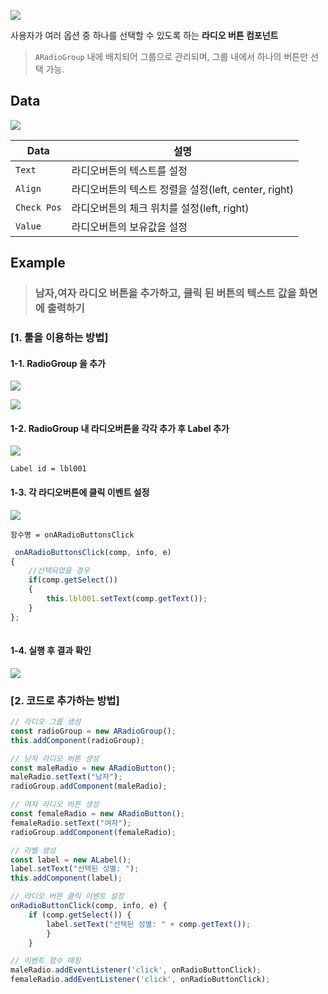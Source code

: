 <link href="https://cdn.jsdelivr.net/npm/bootstrap-icons/font/bootstrap-icons.css" rel="stylesheet">



![](https://wikidocs.net/images/page/24700/RadioButton.png)
 

사용자가 여러 옵션 중 하나를 선택할 수 있도록 하는 **라디오 버튼 컴포넌트**

> `ARadioGroup` 내에 배치되어 그룹으로 관리되며, 그룹 내에서 하나의 버튼만 선택 가능.
 
 
## Data  

![](https://wikidocs.net/images/page/24701/RadioButton_Attribute.png)

| Data| 설명 |
|--|--|
|`Text`  | 라디오버튼의 텍스트를 설정 |
|`Align`  | 라디오버튼의 텍스트 정렬을 설정(left, center, right) |
|`Check Pos`  | 라디오버튼의 체크 위치를 설정(left, right) |
|`Value`  | 라디오버튼의 보유값을 설정 |

## Example

> ###  남자,여자 라디오 버튼을 추가하고,   클릭 된 버튼의 텍스트 값을 화면에 출력하기

### [1. 툴을 이용하는 방법]

#### 1-1. RadioGroup 을 추가
![](https://wikidocs.net/images/page/24700/%ED%99%94%EB%A9%B4_%EC%BA%A1%EC%B2%98_2025-01-23_091408.png)  

  ![](https://wikidocs.net/images/page/24700/%ED%99%94%EB%A9%B4_%EC%BA%A1%EC%B2%98_2025-01-23_091347.png)  



 
 
#### 1-2. RadioGroup 내 라디오버튼을 각각 추가 후  Label 추가
![](https://wikidocs.net/images/page/24700/%ED%99%94%EB%A9%B4_%EC%BA%A1%EC%B2%98_2025-01-23_092415_YBg4s7F.png)  

`Label id = lbl001`

 
#### 1-3. 각 라디오버튼에 클릭 이벤트 설정
![](https://wikidocs.net/images/page/24700/%ED%99%94%EB%A9%B4_%EC%BA%A1%EC%B2%98_2025-01-23_095038.png)  


`함수명 = onARadioButtonsClick`


```js
 onARadioButtonsClick(comp, info, e) 
{ 
    //선택되었을 경우 
    if(comp.getSelect()) 
    { 
        this.lbl001.setText(comp.getText());     
    }     
}; 
 
```
  
  
#### 1-4. 실행 후 결과 확인

![](https://wikidocs.net/images/page/24700/%ED%99%94%EB%A9%B4_%EC%BA%A1%EC%B2%98_2025-01-23_100152.png)  


 
### [2. 코드로 추가하는 방법]


```js
// 라디오 그룹 생성 
const radioGroup = new ARadioGroup();
this.addComponent(radioGroup); 

// 남자 라디오 버튼 생성 
const maleRadio = new ARadioButton(); 
maleRadio.setText("남자"); 
radioGroup.addComponent(maleRadio); 

// 여자 라디오 버튼 생성 
const femaleRadio = new ARadioButton(); 
femaleRadio.setText("여자"); 
radioGroup.addComponent(femaleRadio); 

// 라벨 생성 
const label = new ALabel(); 
label.setText("선택된 성별: "); 
this.addComponent(label); 

// 라디오 버튼 클릭 이벤트 설정 
onRadioButtonClick(comp, info, e) {
	if (comp.getSelect()) { 
		label.setText("선택된 성별: " + comp.getText()); 
		} 
	} 

// 이벤트 함수 매핑 
maleRadio.addEventListener('click', onRadioButtonClick);
femaleRadio.addEventListener('click', onRadioButtonClick); 

```